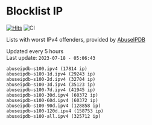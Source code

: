 # Blocklist IP

[![Hits](https://hits.seeyoufarm.com/api/count/incr/badge.svg?url=https%3A%2F%2Fgithub.com%2Fborestad%2Fblocklist-ip%2F&count_bg=%2379C83D&title_bg=%23555555&icon=&icon_color=%23E7E7E7&title=hits&edge_flat=false)](https://hits.seeyoufarm.com)  ![CI](https://img.shields.io/github/workflow/status/borestad/blocklist-ip/CI?style=flat-square)

Lists with worst IPv4 offenders, provided by [AbuseIPDB](https://www.abuseipdb.com/)

<!-- FOOTER-PLACEHOLDER -->
Updated every 5 hours<br>
Last update: `2023-07-18 - 05:06:43`
```
abuseipdb-s100.ipv4 (17814 ip)
abuseipdb-s100-1d.ipv4 (29243 ip)
abuseipdb-s100-2d.ipv4 (32704 ip)
abuseipdb-s100-3d.ipv4 (35123 ip)
abuseipdb-s100-7d.ipv4 (41945 ip)
abuseipdb-s100-30d.ipv4 (60372 ip)
abuseipdb-s100-60d.ipv4 (60372 ip)
abuseipdb-s100-90d.ipv4 (128858 ip)
abuseipdb-s100-120d.ipv4 (158753 ip)
abuseipdb-s100-all.ipv4 (325712 ip)
```
